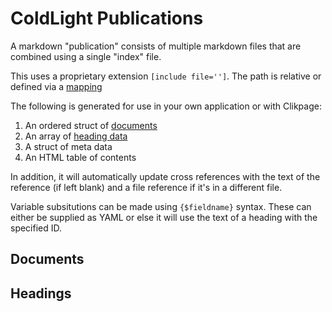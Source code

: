 # ColdLight Publications

A markdown "publication" consists of multiple markdown files that are combined using a single "index" file.

This uses a proprietary extension `[include file='']`. The path is relative or defined via a [mapping]()

The following is generated for use in your own application or with Clikpage:

1. An ordered struct of [documents](#documents)
2. An array of [heading data]()
3. A struct of meta data
4. An HTML table of contents

In addition, it will automatically update cross references with the text of the reference (if left blank) and a file reference if it's in a different file.

Variable subsitutions can be made using `{$fieldname}` syntax. These can either be supplied as YAML or else it will use the text of a heading with the specified ID.

## Documents


## Headings


